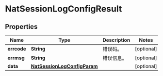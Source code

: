 
# NatSessionLogConfigResult

## Properties
Name | Type | Description | Notes
------------ | ------------- | ------------- | -------------
**errcode** | **String** | 错误码。 |  [optional]
**errmsg** | **String** | 错误信息。 |  [optional]
**data** | [**NatSessionLogConfigParam**](NatSessionLogConfigParam.md) |  |  [optional]




